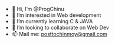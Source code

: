 - 👋 Hi, I’m @ProgChinu
- 👀 I’m interested in Web development
- 🌱 I’m currently learning C & JAVA
- 💞️ I’m looking to collaborate on Web Dev
- 📫 Mail me: posttochinmoy@gmail.com

<!---
ProgChinu/ProgChinu is a ✨ special ✨ repository because its `README.md` (this file) appears on your GitHub profile.
You can click the Preview link to take a look at your changes.
--->
